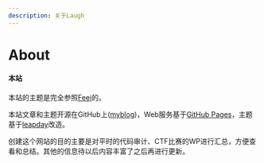 ```yaml
---
description: 关于Laugh
---
```


# About

#### 本站

本站的主题是完全参照[Feei](http://feei.cn)的。

本站文章和主题开源在GitHub上([myblog](https://github.com/source-trace/myblog))，Web服务基于[GitHub Pages](https://pages.github.com)，主题基于[leapday](https://github.com/mattgraham/leapday)改造。

创建这个网站的目的主要是对平时的代码审计、CTF比赛的WP进行汇总，方便查看和总结。其他的信息待以后内容丰富了之后再进行更新。

